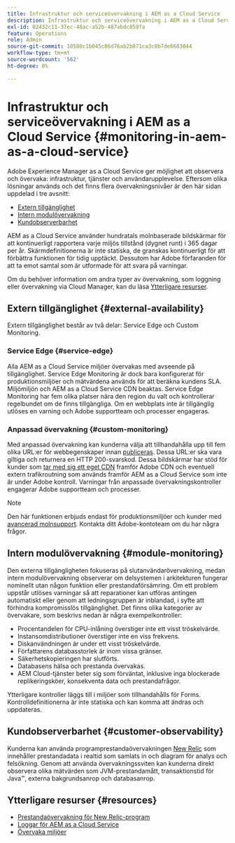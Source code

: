 ```yaml
---
title: Infrastruktur och serviceövervakning i AEM as a Cloud Service
description: Infrastruktur och serviceövervakning i AEM as a Cloud Service
exl-id: 82432c11-37ec-48ac-a52b-487abdc859fa
feature: Operations
role: Admin
source-git-commit: 10580c1b045c86d76ab2b871ca3c0b7de6683044
workflow-type: tm+mt
source-wordcount: '562'
ht-degree: 0%

---
```


# Infrastruktur och serviceövervakning i AEM as a Cloud Service {#monitoring-in-aem-as-a-cloud-service}

Adobe Experience Manager as a Cloud Service ger möjlighet att observera och övervaka: infrastruktur, tjänster och användarupplevelse. Eftersom olika lösningar används och det finns flera övervakningsnivåer är den här sidan uppdelad i tre avsnitt:

* [Extern tillgänglighet](#external-availability)
* [Intern modulövervakning](#module-monitoring)
* [Kundobserverbarhet](#customer-observability)

AEM as a Cloud Service använder hundratals molnbaserade bildskärmar för att kontinuerligt rapportera varje miljös tillstånd (dygnet runt) i 365 dagar per år. Skärmdefinitionerna är inte statiska, de granskas kontinuerligt för att förbättra funktionen för tidig upptäckt. Dessutom har Adobe förfaranden för att ta emot samtal som är utformade för att svara på varningar.

Om du behöver information om andra typer av övervakning, som loggning eller övervakning via Cloud Manager, kan du läsa [Ytterligare resurser](#resources).

## Extern tillgänglighet {#external-availability}

Extern tillgänglighet består av två delar: Service Edge och Custom Monitoring.

### Service Edge {#service-edge}

Alla AEM as a Cloud Service miljöer övervakas med avseende på tillgänglighet. Service Edge Monitoring är dock bara konfigurerat för produktionsmiljöer och mätvärdena används för att beräkna kundens SLA. Miljömiljön och AEM as a Cloud Service CDN beaktas. Service Edge Monitoring har fem olika platser nära den region du valt och kontrollerar regelbundet om de finns tillgängliga. Om en webbplats inte är tillgänglig utlöses en varning och Adobe supportteam och processer engageras.

### Anpassad övervakning {#custom-monitoring}

Med anpassad övervakning kan kunderna välja att tillhandahålla upp till fem olika URL:er för webbegenskaper innan [publiceras](/help/journey-migration/go-live.md). Dessa URL:er ska vara giltiga och returnera en HTTP 200-svarskod. Dessa bildskärmar har stöd för kunder som [tar med sig ett eget CDN](/help/implementing/dispatcher/cdn.md#point-to-point-CDN) framför Adobe CDN och eventuell extern trafikroutning som används framför AEM as a Cloud Service som inte är under Adobe kontroll. Varningar från anpassade övervakningskontroller engagerar Adobe supportteam och processer.

>[!NOTE]
>
> Den här funktionen erbjuds endast för produktionsmiljöer och kunder med [avancerad molnsupport](https://experienceleague.adobe.com/docs/support-resources/data-sheets/overview.html?lang=sv-SE#support-add-ons). Kontakta ditt Adobe-kontoteam om du har några frågor.

## Intern modulövervakning {#module-monitoring}

Den externa tillgängligheten fokuseras på slutanvändarövervakning, medan intern modulövervakning observerar om delsystemen i arkitekturen fungerar nominellt utan någon funktion eller prestandaförsämring. Om ett problem uppstår utlöses varningar så att reparationer kan utföras antingen automatiskt eller genom att ledningsgruppen är inblandad, i syfte att förhindra kompromisslös tillgänglighet. Det finns olika kategorier av övervakare, som beskrivs nedan är några exempelkontroller:

* Procentandelen för CPU-inlåning överstiger inte ett visst tröskelvärde.
* Instansomdistributioner överstiger inte en viss frekvens.
* Diskanvändningen är under ett visst tröskelvärde.
* Författarens databasstorlek är inom vissa gränser.
* Säkerhetskopieringen har slutförts.
* Databasens hälsa och prestanda övervakas.
* AEM Cloud-tjänster beter sig som förväntat, inklusive inga blockerade replikeringsköer, konsekventa data och prestandafrågor.

Ytterligare kontroller läggs till i miljöer som tillhandahålls för Forms. Kontrolldefinitionerna är inte statiska och kan komma att ändras och uppdateras.

## Kundobserverbarhet {#customer-observability}

Kunderna kan använda programprestandaövervakningen [New Relic](https://experienceleague.adobe.com/docs/experience-manager-cloud-service/content/implementing/using-cloud-manager/user-access-new-relic.html?lang=sv-SE) som innehåller prestandadata i realtid som samlats in och diagram för analys och felsökning. Genom att använda övervakningssviten kan kunderna direkt observera olika mätvärden som JVM-prestandamått, transaktionstid för Java™, externa bakgrundsanrop och databasanrop.

## Ytterligare resurser {#resources}

* [Prestandaövervakning för New Relic-program](https://experienceleague.adobe.com/docs/experience-manager-cloud-service/content/implementing/using-cloud-manager/user-access-new-relic.html?lang=sv-SE)
* [Loggar för AEM as a Cloud Service](https://experienceleague.adobe.com/docs/experience-manager-cloud-service/content/implementing/developing/logging.html?lang=sv-SE)
* [Övervaka miljöer](https://experienceleague.adobe.com/docs/experience-manager-cloud-manager/content/using/monitoring-environments.html?lang=sv-SE)

